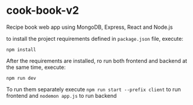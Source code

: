 # cook-book-v2
Recipe book web app using MongoDB, Express, React and Node.js

to install the project requirements defined in `package.json` file, execute:
```
npm install
```

After the requirements are installed, ro run both frontend and backend at the same time, execute:
```
npm run dev
```

To run them separately execute `npm run start --prefix client` to run frontend and `nodemon app.js` to run backend
